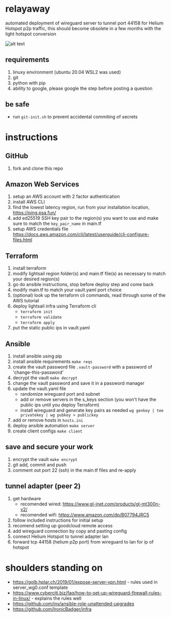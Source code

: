 # relayaway
automated deployment of wireguard server to tunnel port 44158 for Helium Hotspot p2p traffic, this should become obsolete in a few months with the light hotspot conversion

![alt text](https://github.com/[username]/[reponame]/blob/[branch]/diagram.png?raw=true)

## requirements
1. linuxy environment (ubuntu 20.04 WSL2 was used)
1. git
1. python with pip
1. ability to google, please google the step before posting a question

## be safe
* run `git-init.sh` to prevent accidental commiting of secrets

# instructions

## GitHub
1. fork and clone this repo

## Amazon Web Services
1. setup an AWS account with 2 factor authentication
1. install AWS CLI
1. find the lowest latency region, run from your installation location, https://ping.psa.fun/
1. add ed25519 SSH key pair to the region(s) you want to use and make sure to match the `key_pair_name` in main.tf
1. setup AWS credentials file https://docs.aws.amazon.com/cli/latest/userguide/cli-configure-files.html

## Terraform
1. install terraform
1. modify lightsail region folder(s) and main.tf file(s) as necessary to match your desired region(s)
1. go do ansible instructions, stop before deploy step and come back
1. modify main.tf to match your vault.yaml port choice 
1. (optional) look up the terraform cli commands, read through some of the AWS tutorial
1. deploy lightsail infra using Terraform cli
    * `terraform init`
    * `terraform validate`
    * `terraform apply`
1. put the static public ips in vault.yaml

## Ansible
1. install ansible using pip
1. install ansible requirements `make reqs`
1. create the vault password file `.vault-password` with a password of 'change-this-password'
1. decrypt the vault `make decrypt`
1. change the vault password and save it in a password manager
1. update the vault.yaml file
    * randomize wireguard port and subnet
    * add or remove servers in the s_keys section (you won't have the public ips until you deploy Terraform)
    * install wireguard and generate key pairs as needed `wg genkey | tee privatekey | wg pubkey > publickey`
1. add or remove hosts in `hosts.ini`
1. deploy ansible automation `make server`
1. create client configs `make client`

## save and secure your work
1. encrypt the vault `make encrypt`
1. git add, commit and push
1. comment out port 22 (ssh) in the main.tf files and re-apply

## tunnel adapter (peer 2)
1. get hardware
    * recomended wired: https://www.gl-inet.com/products/gl-mt300n-v2/
    * recomended wifi: https://www.amazon.com/dp/B07794JRC5
1. follow included instructions for initial setup
1. recomend setting up goodcloud remote access
1. add wireguard connection by copy and pasting config
1. connect Helium Hotspot to tunnel adapter lan
1. forward tcp 44158 (helium p2p port) from wireguard to lan for ip of hotspot

# shoulders standing on
* https://golb.hplar.ch/2019/01/expose-server-vpn.html - rules used in server_wg0.conf template
* https://www.cyberciti.biz/faq/how-to-set-up-wireguard-firewall-rules-in-linux/ - explains the rules well
* https://github.com/jnv/ansible-role-unattended-upgrades
* https://github.com/IronicBadger/infra
